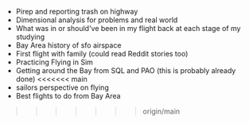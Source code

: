 - Pirep and reporting trash on highway 
- Dimensional analysis for problems and real world 
- What was in or should've been in my flight back at each stage of my studying
- Bay Area history of sfo airspace
- First flight with family (could read Reddit stories too)
- Practicing Flying in Sim
- Getting around the Bay from SQL and PAO (this is probably already done)
<<<<<<< main
- sailors perspective on flying 
- Best flights to do from Bay Area
>>>>>>> origin/main
